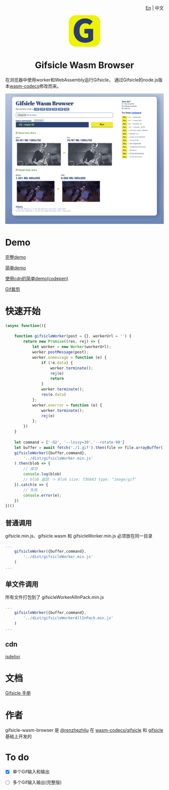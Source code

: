 <p  align="right">
    <a href="./README.md">En</a> | 中文
</p>
<p align="center">
    <img src="./demo/favicon.svg" width="100">
</p>
<h1 align="center">Gifsicle Wasm Browser</h1> 


在浏览器中使用worker和WebAssembly运行Gifsicle，
通过Gifsicle的node.js版本[wasm-codecs](https://github.com/cyrilwanner/wasm-codecs/tree/master/packages/gifsicle)修改而来。

<img src="./demo/ui.jpg" >

# Demo
[完整demo](https://renzhezhilu.github.io/gifsicle-wasm-browser/demo/) 

[简单demo](https://renzhezhilu.github.io/gifsicle-wasm-browser/demo/simple.html)

[使用cdn的简单demo(codepen)](https://codepen.io/random233/pen/xxYLeJd)

[Gif裁剪](https://imagestool.com/gif-crop)



# 快速开始

```javascript
(async function(){
  
    function gifsicleWorker(post = {}, workerUrl = '') {
        return new Promise((res, rej) => {
            let worker = new Worker(workerUrl);
            worker.postMessage(post);
            worker.onmessage = function (e) {
                if (!e.data) {
                    worker.terminate();
                    rej(e)
                    return
                }
                worker.terminate();
                res(e.data)
            };
            worker.onerror = function (e) {
                worker.terminate();
                rej(e)
            };
        })
    }

    let command = ['-O2', '--lossy=30','--rotate-90']
    let buffer = await fetch('./1.gif').then(file => file.arrayBuffer())
    gifsicleWorker({buffer,command},
        '../dist/gifsicleWorker.min.js'
    ).then(blob => {
        // 成功
        console.log(blob)
        // blob 返回 -> Blob size: 736843 type: "image/gif"
    }).catch(e => {
        // 失败
        console.error(e);
    })
})()
```
## 普通调用
gifsicle.min.js、gifsicle.wasm 和 gifsicleWorker.min.js 必须放在同一目录
```javascript
...
    gifsicleWorker({buffer,command},
        '../dist/gifsicleWorker.min.js'
    )
...
```

## 单文件调用
所有文件打包到了 gifsicleWorkerAllInPack.min.js
```javascript
...
    gifsicleWorker({buffer,command},
        '../dist/gifsicleWorkerAllInPack.min.js'
    )
...
```
## cdn
[jsdelivr](https://cdn.jsdelivr.net/gh/renzhezhilu/gifsicle-wasm-browser@master/)

# 文档
[Gifsicle 手册](https://www.lcdf.org/gifsicle/man.html)

# 作者
gifsicle-wasm-browser 是 [@renzhezhilu](https://github.com/renzhezhilu) 在 [wasm-codecs/gifsicle](https://github.com/cyrilwanner/wasm-codecs/tree/master/packages/gifsicle) 和 [gifsicle](https://github.com/kohler/gifsicle) 基础上开发的


# To do
- [x] 单个Gif输入和输出
- [ ] 多个Gif输入输出(完整版)




